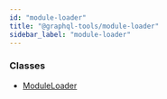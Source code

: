 ```yaml
---
id: "module-loader"
title: "@graphql-tools/module-loader"
sidebar_label: "module-loader"
---
```


### Classes

* [ModuleLoader](../classes/_loaders_module_src_index_.moduleloader)
